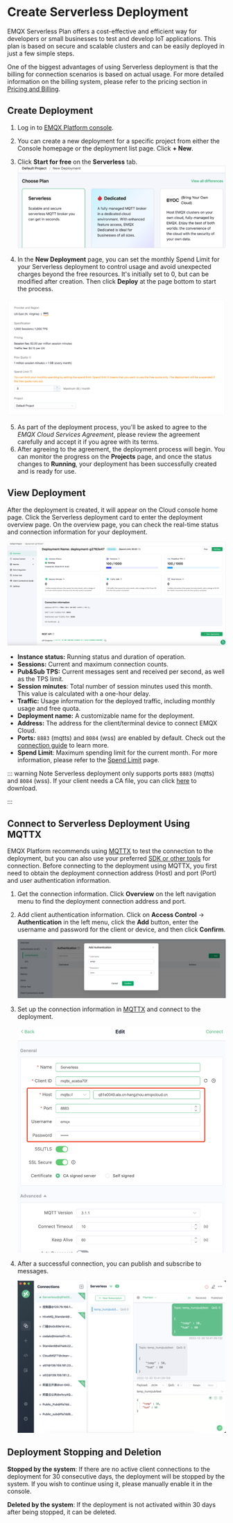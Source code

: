 
# Create Serverless Deployment

EMQX Serverless Plan offers a cost-effective and efficient way for developers or small businesses to test and develop IoT applications. This plan is based on secure and scalable clusters and can be easily deployed in just a few simple steps.

One of the biggest advantages of using Serverless deployment is that the billing for connection scenarios is based on actual usage. For more detailed information on the billing system, please refer to the pricing section in [Pricing and Billing](../price/pricing.md).


## Create Deployment

1. Log in to [EMQX Platform console](https://cloud-intl.emqx.com/console/). 
2. You can create a new deployment for a specific project from either the Console homepage or the deployment list page. Click **+ New**.  
3. Click **Start for free** on the **Serverless** tab.![create_serverless](./_assets/create_serverless.png)


4. In the **New Deployment** page, you can set the monthly Spend Limit for your Serverless deployment to control usage and avoid unexpected charges beyond the free resources. It's initially set to 0, but can be modified after creation. Then click **Deploy** at the page bottom to start the process. 

![create_serverless](./_assets/create_serverless_spendlimit.png)

5. As part of the deployment process, you'll be asked to agree to the *EMQX Cloud Services Agreement*, please review the agreement carefully and accept it if you agree with its terms. 
6. After agreeing to the agreement, the deployment process will begin. You can monitor the progress on the **Projects** page, and once the status changes to **Running**, your deployment has been successfully created and is ready for use.



## View Deployment

After the deployment is created, it will appear on the Cloud console home page. Click the Serverless deployment card to enter the deployment overview page. On the overview page, you can check the real-time status and connection information for your deployment.

   ![serverless](./_assets/serverless_overview.png)

- **Instance status:** Running status and duration of operation.
- **Sessions:** Current and maximum connection counts.
- **Pub&Sub TPS:** Current messages sent and received per second, as well as the TPS limit.
- **Session minutes**: Total number of session minutes used this month. This value is calculated with a one-hour delay.
- **Traffic:** Usage information for the deployed traffic, including monthly usage and free quota.
- **Deployment name:** A customizable name for the deployment.
- **Address:** The address for the client/terminal device to connect EMQX Cloud.
- **Ports:** `8883` (mqtts) and `8084` (wss) are enabled by default. Check out the [connection guide](../deployments/port_guide_serverless.md) to learn more.
- **Spend Limit**: Maximum spending limit for the current month. For more information, please refer to the [Spend Limit](../deployments/spend_limit.md) page.

::: warning Note
Serverless deployment only supports ports `8883` (mqtts) and `8084` (wss). If your client needs a CA file, you can click [here](https://assets.emqx.com/data/emqxsl-ca.crt) to download.

:::

## Connect to Serverless Deployment Using MQTTX

EMQX Platform recommends using [MQTTX](https://mqttx.app) to test the connection to the deployment, but you can also use your preferred [SDK or other tools](../connect_to_deployments/overview.md) for connection. Before connecting to the deployment using MQTTX, you first need to obtain the deployment connection address (Host) and port (Port) and user authentication information.

1. Get the connection information. Click **Overview** on the left navigation menu to find the deployment connection address and port. 

2. Add client authentication information. Click on **Access Control** -> **Authentication** in the left menu, click the **Add** button, enter the username and password for the client or device, and then click **Confirm**.

   ![add_users](./_assets/serverless_auth.png)

3. Set up the connection information in [MQTTX](https://mqttx.app/zh/) and connect to the deployment.

   ![mqttx_mqtt](./_assets/mqttx_serverless.png)

4. After a successful connection, you can publish and subscribe to messages.

   ![mqttx_mqtt](./_assets/create_serverless_connect.png)

## Deployment Stopping and Deletion

**Stopped by the system**: If there are no active client connections to the deployment for 30 consecutive days, the deployment will be stopped by the system. If you wish to continue using it, please manually enable it in the console.

**Deleted by the system**: If the deployment is not activated within 30 days after being stopped, it can be deleted.



